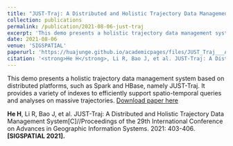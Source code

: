 ```yaml
---
title: "JUST-Traj: A Distributed and Holistic Trajectory Data Management System"
collection: publications
permalink: /publication/2021-08-06-just-traj
excerpt: 'This demo presents a holistic trajectory data management system based on distributed platforms, such as Spark and HBase, namely JUST-Traj. It provides a variety of indexes to efficiently support spatio-temporal queries and analyses on massive trajectories.'
date: 2021-08-06
venue: 'SIGSPATIAL'
paperurl: 'https://huajunge.github.io/academicpages/files/JUST_Traj___A_Distributed_and_Holistic__Trajectory_Data_Management_System_Demo_Paper.pdf'
citation: '<strong>He H</strong>, Li R, Bao J, et al. JUST-Traj: A Distributed and Holistic Trajectory Data Management System[C]//Proceedings of the 29th International Conference on Advances in Geographic Information Systems. 2021: 403-406. <strong>[SIGSPATIAL 2021].</strong>'
---
```

This demo presents a holistic trajectory data management system based on distributed platforms, such as Spark and HBase, namely JUST-Traj. It provides a variety of indexes to efficiently support spatio-temporal queries and analyses on massive trajectories.
[Download paper here](https://huajunge.github.io/academicpages/files/JUST_Traj___A_Distributed_and_Holistic__Trajectory_Data_Management_System_Demo_Paper.pdf)

<strong>He H</strong>, Li R, Bao J, et al. JUST-Traj: A Distributed and Holistic Trajectory Data Management System[C]//Proceedings of the 29th International Conference on Advances in Geographic Information Systems. 2021: 403-406. <strong>[SIGSPATIAL 2021].</strong>